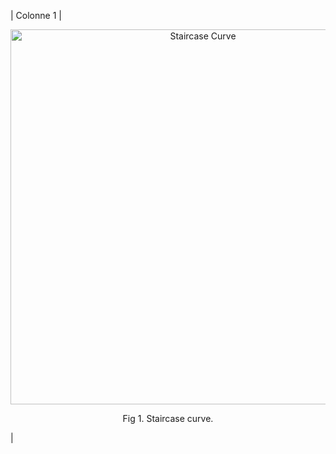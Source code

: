 | Colonne 1 | <p align="center">
    <img src="PELCA/Images/staircase_black.png?raw=true" alt="Staircase Curve" width="600"/>
</p>
<p align="center">
    Fig 1. Staircase curve.
 </p>  |
